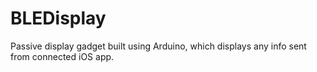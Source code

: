 # BLEDisplay
Passive display gadget built using Arduino, which displays any info sent from connected iOS app.
